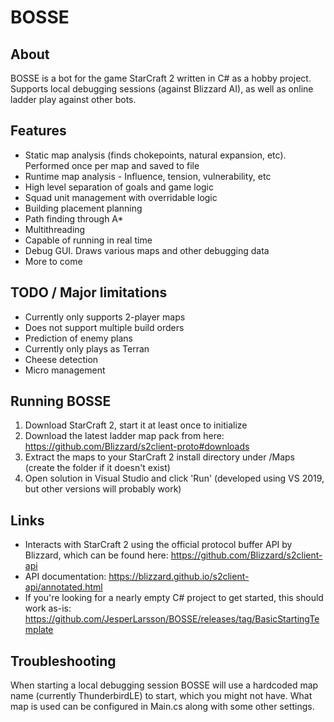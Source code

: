 # BOSSE

## About
BOSSE is a bot for the game StarCraft 2 written in C# as a hobby project.
Supports local debugging sessions (against Blizzard AI), as well as online ladder play against other bots.

## Features
- Static map analysis (finds chokepoints, natural expansion, etc). Performed once per map and saved to file
- Runtime map analysis - Influence, tension, vulnerability, etc
- High level separation of goals and game logic
- Squad unit management with overridable logic
- Building placement planning
- Path finding through A*
- Multithreading
- Capable of running in real time
- Debug GUI. Draws various maps and other debugging data
- More to come

## TODO / Major limitations
- Currently only supports 2-player maps
- Does not support multiple build orders
- Prediction of enemy plans
- Currently only plays as Terran
- Cheese detection
- Micro management

## Running BOSSE
1. Download StarCraft 2, start it at least once to initialize
2. Download the latest ladder map pack from here: https://github.com/Blizzard/s2client-proto#downloads
3. Extract the maps to your StarCraft 2 install directory under /Maps (create the folder if it doesn't exist)
4. Open solution in Visual Studio and click 'Run' (developed using VS 2019, but other versions will probably work)

## Links
- Interacts with StarCraft 2 using the official protocol buffer API by Blizzard, which can be found here: https://github.com/Blizzard/s2client-api
- API documentation: https://blizzard.github.io/s2client-api/annotated.html
- If you're looking for a nearly empty C# project to get started, this should work as-is: https://github.com/JesperLarsson/BOSSE/releases/tag/BasicStartingTemplate

## Troubleshooting
When starting a local debugging session BOSSE will use a hardcoded map name (currently ThunderbirdLE) to start, which you might not have.
What map is used can be configured in Main.cs along with some other settings.